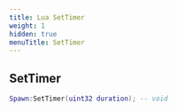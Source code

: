 ```yaml
---
title: Lua SetTimer
weight: 1
hidden: true
menuTitle: SetTimer
---
```

## SetTimer
```lua
Spawn:SetTimer(uint32 duration); -- void
```